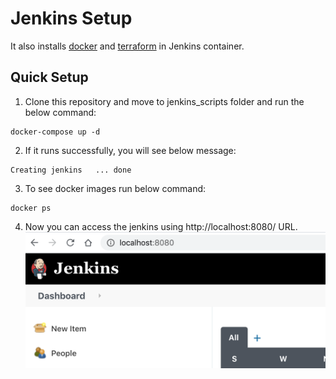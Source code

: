 # Jenkins Setup
It also installs [docker](https://docs.docker.com/get-docker/) and [terraform](https://www.terraform.io/downloads.html) in Jenkins container.

## Quick Setup
1. Clone this repository and move to jenkins_scripts folder and run the below command:
```
docker-compose up -d
```
2. If it runs successfully, you will see below message:
```
Creating jenkins   ... done
```
3. To see docker images run below command:
```
docker ps
```
4. Now you can access the jenkins using http://localhost:8080/ URL.
![Jenkins localhost](https://github.com/erpushpinderrana/files/blob/master/Jenkins_8080.png)
